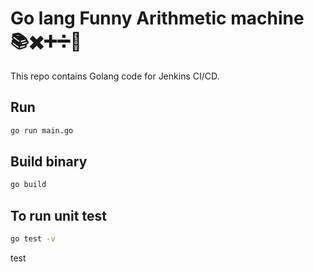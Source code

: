 # Go lang Funny Arithmetic machine 📚✖️➕➗🔢
This repo contains Golang code for Jenkins CI/CD.

## Run
```bash
go run main.go
```

## Build binary
```bash
go build
```
## To run unit test
```bash
go test -v
```
test
